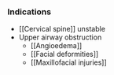 ### Indications
- [[Cervical spine]] unstable
- Upper airway obstruction
	- [[Angioedema]]
	- [[Facial deformities]]
	- [[Maxillofacial injuries]] 